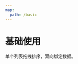 ```yaml
---
map:
  path: /basic
---
```


# 基础使用

单个列表拖拽排序，双向绑定数据。

<demo src="./demo.vue"
  title="Demo 演示"
  desc="这是一个 Demo 渲染示例">
</demo>

